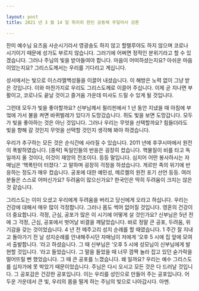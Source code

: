 ```yaml
---

layout: post
title: 2021 년 3 월 14 일 취리히 한인 공동체 주일미사 강론

---
```


찬미 예수님
요즈음 사순시기라서 영광송도 하지 않고 할렐루야도 하지 않으며 코로나 시기이기 때문에 성가도 부르지 않습니다. 그러기에 어쩌면 정적인 분위기라고 할 수 있겠습니다. 그러나 주님의 빛을 받아들여야 합니다. 마음이 어떠하셨는지요? 아쉬운 마음이었는지요? 그리스도께서는 우리를 기다리고 계십니다.

성서에서는 빛으로 이스라엘백성들을 이끌어 내셨습니다. 이 해방은 노력 없이 그냥 받은 것입니다. 이와 마찬가지로 우리도 그리스도께로 이끌어 주십니다. 이제 곧 지나면 부활이고, 코로나도 끝날 것이고 즐거움 가운데 미사도 드릴 수 있게 될 것입니다.

그런데 모두가 빛을 좋아할까요? 신부님께서 필리핀에서 1 년 동안 지냈을 때 아침에 부엌에 가서 불을 켜면 바퀴벌레가 있다가 도망갔습니다. 쥐도 빛을 보면 도망갑니다. 모두가 빛을 좋아하는 것은 아닌 것입니다. 그러나 우리는 무엇을 선택할까요? 힘들더라도 빛을 향해 갈 것인지 무엇을 선택할 것인지 생각해 봐야 하겠습니다.

우리가 추구하는 모든 것은 순식간에 사라질 수 있습니다. 2011 년에 후쿠시마에서 원전이 폭발하였습니다. [중략] 독일인들의 반응은 굉장히 컸습니다. 핵물질이 비를 타고 독일까지 올 것이다, 이것이 재앙의 전조이다. 등등 말입니다. 심지어 어떤 봉사하시는 자매님은 ‘핵폭탄이 터졌다.’ 고 말하며 굉장히 걱정을 하셨습니다. 게르만 족의 위기에 반응하는 정도가 매우 컸습니다. 공포에 대한 예민성, 메르켈의 원전 포기 선언 등등. 여러분들은 스스로 어떠신가요? 두려움이 많으신가요? 한국인은 딱히 두려움이 크지는 않은 것 같습니다.

그리스도는 이미 오셨고 우리에게 두려움을 버리고 당신에게 오라고 하십니다. 우리는 건강에 대해서 매우 많이 걱정합니다. 그러나 몸도 썩어 없어질 것입니다. 영혼의 건강이 더 중요합니다. 걱정, 근심, 공포가 많은 이 시기에 어떻게 살 것인가요? 신부님은 5년 전에 그 걱정, 근심, 공포에서 벗어날 비결을 깨달았습니다. 바로 정말 큰 공포, 두려움, 위기감을 갖는 것이었습니다. 4 년 전 메주고리 성지 순례를 할 때였습니다. 1 주간 잘 지내고 돌아가기 전 날 성지순례를 안내해주시던 자매님이 저에게 ‘오후 5 시에 집 앞에 모여서 출발합니다. ‘라고 하셨습니다. 그 때 신부님은 ‘오후 5 시에 성모님이 신부님에게 발현할 것입니다. ‘라고 들었습니다. 그 말을 들었을 때 너무 깜짝 놀라 잡고 있던 숟가락을 떨어뜨릴 뻔 했었습니다. 그 때 큰 공포를 느꼈습니다. 왜 일까요? 우리는 예수 그리스도를 십자가에 못 박았기 때문이었습니다. 주님은 다시 오시고 모든 것은 다 드러날 것입니다. 그 공포감은 건강한 공포입니다. 이는 우리를 성인으로 만들어 주는 공포입니다. 어두운 가운데서 큰 빛, 우리의 몸을 떨게 하는 주님의 빛으로 나아갑시다. 아멘.